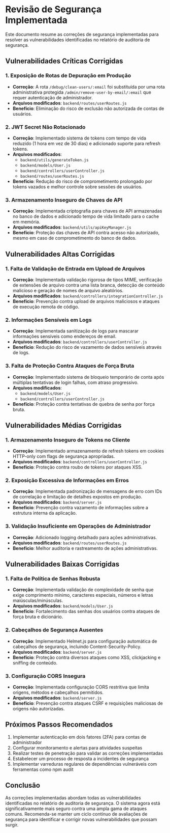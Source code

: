 # Revisão de Segurança Implementada

Este documento resume as correções de segurança implementadas para resolver as vulnerabilidades identificadas no relatório de auditoria de segurança.

## Vulnerabilidades Críticas Corrigidas

### 1. Exposição de Rotas de Depuração em Produção
- **Correção**: A rota `/debug/clean-users/:email` foi substituída por uma rota administrativa protegida `/admin/remove-user-by-email/:email` que requer autenticação de administrador.
- **Arquivos modificados**: `backend/routes/userRoutes.js`
- **Benefício**: Eliminação do risco de exclusão não autorizada de contas de usuários.

### 2. JWT Secret Não Rotacionado
- **Correção**: Implementado sistema de tokens com tempo de vida reduzido (1 hora em vez de 30 dias) e adicionado suporte para refresh tokens.
- **Arquivos modificados**: 
  - `backend/utils/generateToken.js`
  - `backend/models/User.js`
  - `backend/controllers/userController.js`
  - `backend/routes/userRoutes.js`
- **Benefício**: Redução do risco de comprometimento prolongado por tokens vazados e melhor controle sobre sessões de usuários.

### 3. Armazenamento Inseguro de Chaves de API
- **Correção**: Implementada criptografia para chaves de API armazenadas no banco de dados e adicionado tempo de vida limitado para o cache em memória.
- **Arquivos modificados**: `backend/utils/apiKeyManager.js`
- **Benefício**: Proteção das chaves de API contra acesso não autorizado, mesmo em caso de comprometimento do banco de dados.

## Vulnerabilidades Altas Corrigidas

### 1. Falta de Validação de Entrada em Upload de Arquivos
- **Correção**: Implementada validação rigorosa de tipos MIME, verificação de extensões de arquivo contra uma lista branca, detecção de conteúdo malicioso e geração de nomes de arquivo aleatórios.
- **Arquivos modificados**: `backend/controllers/integrationController.js`
- **Benefício**: Prevenção contra upload de arquivos maliciosos e ataques de execução remota de código.

### 2. Informações Sensíveis em Logs
- **Correção**: Implementada sanitização de logs para mascarar informações sensíveis como endereços de email.
- **Arquivos modificados**: `backend/controllers/userController.js`
- **Benefício**: Redução do risco de vazamento de dados sensíveis através de logs.

### 3. Falta de Proteção Contra Ataques de Força Bruta
- **Correção**: Implementado sistema de bloqueio temporário de conta após múltiplas tentativas de login falhas, com atraso progressivo.
- **Arquivos modificados**: 
  - `backend/models/User.js`
  - `backend/controllers/userController.js`
- **Benefício**: Proteção contra tentativas de quebra de senha por força bruta.

## Vulnerabilidades Médias Corrigidas

### 1. Armazenamento Inseguro de Tokens no Cliente
- **Correção**: Implementado armazenamento de refresh tokens em cookies HTTP-only com flags de segurança apropriadas.
- **Arquivos modificados**: `backend/controllers/userController.js`
- **Benefício**: Proteção contra roubo de tokens por ataques XSS.

### 2. Exposição Excessiva de Informações em Erros
- **Correção**: Implementada padronização de mensagens de erro com IDs de correlação e limitação de detalhes expostos em produção.
- **Arquivos modificados**: `backend/server.js`
- **Benefício**: Prevenção contra vazamento de informações sobre a estrutura interna da aplicação.

### 3. Validação Insuficiente em Operações de Administrador
- **Correção**: Adicionado logging detalhado para ações administrativas.
- **Arquivos modificados**: `backend/routes/userRoutes.js`
- **Benefício**: Melhor auditoria e rastreamento de ações administrativas.

## Vulnerabilidades Baixas Corrigidas

### 1. Falta de Política de Senhas Robusta
- **Correção**: Implementada validação de complexidade de senha que exige comprimento mínimo, caracteres especiais, números e letras maiúsculas/minúsculas.
- **Arquivos modificados**: `backend/models/User.js`
- **Benefício**: Fortalecimento das senhas dos usuários contra ataques de força bruta e dicionário.

### 2. Cabeçalhos de Segurança Ausentes
- **Correção**: Implementado Helmet.js para configuração automática de cabeçalhos de segurança, incluindo Content-Security-Policy.
- **Arquivos modificados**: `backend/server.js`
- **Benefício**: Proteção contra diversos ataques como XSS, clickjacking e sniffing de conteúdo.

### 3. Configuração CORS Insegura
- **Correção**: Implementada configuração CORS restritiva que limita origens, métodos e cabeçalhos permitidos.
- **Arquivos modificados**: `backend/server.js`
- **Benefício**: Prevenção contra ataques CSRF e requisições maliciosas de origens não autorizadas.

## Próximos Passos Recomendados

1. Implementar autenticação em dois fatores (2FA) para contas de administrador
2. Configurar monitoramento e alertas para atividades suspeitas
3. Realizar testes de penetração para validar as correções implementadas
4. Estabelecer um processo de resposta a incidentes de segurança
5. Implementar varreduras regulares de dependências vulneráveis com ferramentas como npm audit

## Conclusão

As correções implementadas abordam todas as vulnerabilidades identificadas no relatório de auditoria de segurança. O sistema agora está significativamente mais seguro contra uma ampla gama de ataques comuns. Recomenda-se manter um ciclo contínuo de avaliações de segurança para identificar e corrigir novas vulnerabilidades que possam surgir. 